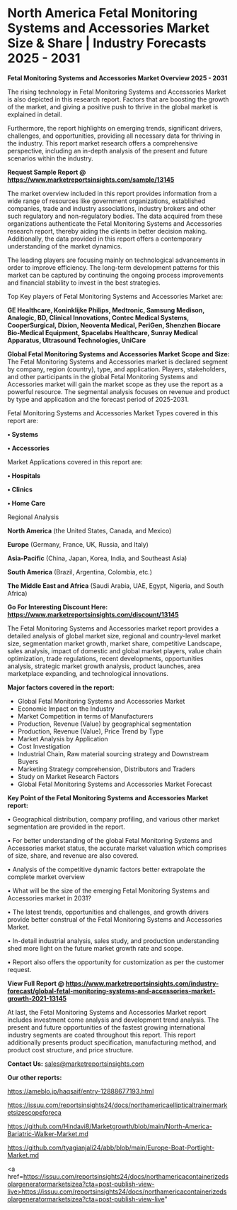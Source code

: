  # North America Fetal Monitoring Systems and Accessories Market Size & Share | Industry Forecasts 2025 - 2031

<Strong> Fetal Monitoring Systems and Accessories Market Overview 2025 - 2031</strong>

The rising technology in Fetal Monitoring Systems and Accessories Market is also depicted in this research report. Factors that are boosting the growth of the market, and giving a positive push to thrive in the global market is explained in detail.

Furthermore, the report highlights on emerging trends, significant drivers, challenges, and opportunities, providing all necessary data for thriving in the industry. This report market research offers a comprehensive perspective, including an in-depth analysis of the present and future scenarios within the industry.

<strong>Request Sample Report @ <a href=https://www.marketreportsinsights.com/sample/13145>https://www.marketreportsinsights.com/sample/13145</a></strong>

The market overview included in this report provides information from a wide range of resources like government organizations, established companies, trade and industry associations, industry brokers and other such regulatory and non-regulatory bodies. The data acquired from these organizations authenticate the Fetal Monitoring Systems and Accessories research report, thereby aiding the clients in better decision making. Additionally, the data provided in this report offers a contemporary understanding of the market dynamics.

The leading players are focusing mainly on technological advancements in order to improve efficiency. The long-term development patterns for this market can be captured by continuing the ongoing process improvements and financial stability to invest in the best strategies.

Top Key players of Fetal Monitoring Systems and Accessories Market are:

<strong>GE Healthcare, Koninklijke Philips, Medtronic, Samsung Medison, Analogic, BD, Clinical Innovations, Contec Medical Systems, CooperSurgical, Dixion, Neoventa Medical, PeriGen, Shenzhen Biocare Bio-Medical Equipment, Spacelabs Healthcare, Sunray Medical Apparatus, Ultrasound Technologies, UniCare</strong>

<strong><b>Global Fetal Monitoring Systems and Accessories Market Scope and Size:</b></strong>
The Fetal Monitoring Systems and Accessories market is declared segment by company, region (country), type, and application. Players, stakeholders, and other participants in the global Fetal Monitoring Systems and Accessories market will gain the market scope as they use the report as a powerful resource. The segmental analysis focuses on revenue and product by type and application and the forecast period of 2025-2031.

Fetal Monitoring Systems and Accessories Market Types covered in this report are:

<strong>• Systems

• Accessories</strong>

Market Applications covered in this report are:

<strong>• Hospitals

• Clinics

• Home Care</strong> 

Regional Analysis

<strong>North America</strong> (the United States, Canada, and Mexico)

<strong>Europe</strong> (Germany, France, UK, Russia, and Italy)

<strong>Asia-Pacific</strong> (China, Japan, Korea, India, and Southeast Asia)

<strong>South America</strong> (Brazil, Argentina, Colombia, etc.)

<strong>The Middle East and Africa</strong> (Saudi Arabia, UAE, Egypt, Nigeria, and South Africa)

<strong>Go For Interesting Discount Here: <a href=https://www.marketreportsinsights.com/discount/13145>https://www.marketreportsinsights.com/discount/13145</a></strong>

The Fetal Monitoring Systems and Accessories market report provides a detailed analysis of global market size, regional and country-level market size, segmentation market growth, market share, competitive Landscape, sales analysis, impact of domestic and global market players, value chain optimization, trade regulations, recent developments, opportunities analysis, strategic market growth analysis, product launches, area marketplace expanding, and technological innovations.

<strong><b>Major factors covered in the report:</b></strong>
<ul>
  <li>Global Fetal Monitoring Systems and Accessories Market </li>
  <li>Economic Impact on the Industry</li>
  <li>Market Competition in terms of Manufacturers</li>
  <li>Production, Revenue (Value) by geographical segmentation</li>
  <li>Production, Revenue (Value), Price Trend by Type</li>
  <li>Market Analysis by Application</li>
  <li>Cost Investigation</li>
  <li>Industrial Chain, Raw material sourcing strategy and Downstream Buyers</li>
  <li>Marketing Strategy comprehension, Distributors and Traders</li>
  <li>Study on Market Research Factors</li>
  <li>Global Fetal Monitoring Systems and Accessories Market Forecast</li>
</ul>

<strong><b>Key Point of the Fetal Monitoring Systems and Accessories Market report:</b></strong>

• Geographical distribution, company profiling, and various other market segmentation are provided in the report.

• For better understanding of the global Fetal Monitoring Systems and Accessories market status, the accurate market valuation which comprises of size, share, and revenue are also covered.

• Analysis of the competitive dynamic factors better extrapolate the complete market overview

• What will be the size of the emerging Fetal Monitoring Systems and Accessories market in 2031?

• The latest trends, opportunities and challenges, and growth drivers provide better construal of the Fetal Monitoring Systems and Accessories Market.

• In-detail industrial analysis, sales study, and production understanding shed more light on the future market growth rate and scope.

• Report also offers the opportunity for customization as per the customer request.

<strong><b>View Full Report @ <a href=https://www.marketreportsinsights.com/industry-forecast/global-fetal-monitoring-systems-and-accessories-market-growth-2021-13145>https://www.marketreportsinsights.com/industry-forecast/global-fetal-monitoring-systems-and-accessories-market-growth-2021-13145</a></b></strong>


At last, the Fetal Monitoring Systems and Accessories Market report includes investment come analysis and development trend analysis. The present and future opportunities of the fastest growing international industry segments are coated throughout this report. This report additionally presents product specification, manufacturing method, and product cost structure, and price structure.

<strong>Contact Us:</strong>
sales@marketreportsinsights.com

<strong>Our other reports:</strong>

<a href=https://ameblo.jp/haqsaif/entry-12888677193.html>https://ameblo.jp/haqsaif/entry-12888677193.html</a>

<a href=https://issuu.com/reportsinsights24/docs/northamericaellipticaltrainermarketsizescopeforeca>https://issuu.com/reportsinsights24/docs/northamericaellipticaltrainermarketsizescopeforeca</a>

<a href=https://github.com/Hindavi8/Marketgrowth/blob/main/North-America-Bariatric-Walker-Market.md>https://github.com/Hindavi8/Marketgrowth/blob/main/North-America-Bariatric-Walker-Market.md</a>

<a href=https://github.com/tyagianjali24/abb/blob/main/Europe-Boat-Portlight-Market.md>https://github.com/tyagianjali24/abb/blob/main/Europe-Boat-Portlight-Market.md</a>

<a href=https://issuu.com/reportsinsights24/docs/northamericacontainerizedsolargeneratormarketsizea?cta=post-publish-view-live>https://issuu.com/reportsinsights24/docs/northamericacontainerizedsolargeneratormarketsizea?cta=post-publish-view-live</a>"
